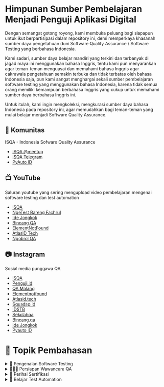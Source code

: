 # Himpunan Sumber Pembelajaran Menjadi Penguji Aplikasi Digital
Dengan semangat gotong royong, kami membuka peluang bagi siapapun untuk ikut berpartisipasi dalam repository ini, demi memperkaya khasanah sumber daya pengetahuan duni Software Quality Assurance / Software Testing yang berbahasa Indonesia.

Kami sadari, sumber daya belajar mandiri yang terkini dan terbanyak di jagad maya ini menggunakan bahasa Inggris, tentu kami pun menyarankan agar teman-teman menguasai dan memahami bahasa Inggris agar cakrawala pengetahuan semakin terbuka dan tidak terbatas oleh bahasa Indonesia saja, pun kami sangat menghargai sekali sumber pembelajaran software testing yang menggunakan bahasa Indonesia, karena tidak semua orang memiliki kemampuan berbahasa Inggris yang cukup untuk memahami sumber daya berbahasa Inggris ini.

Untuk itulah, kami ingin mengkoleksi, mengkurasi sumber daya bahasa Indonesia pada repository ini, agar memudahkan bagi teman-teman yang mulai belajar menjadi Software Quality Assurance.


## 🤝 Komunitas
ISQA - Indonesia Sofware Quality Assurance
- [ISQA @meetup](https://www.meetup.com/Indonesia-Software-Quality-Assurance/)
- [ISQA Telegram](https://t.me/sqa_id)
- [PyAuto ID](https://t.me/pyautoid)

## 📺 YouTube
Saluran youtube yang sering mengupload video pembelajaran mengenai software testing dan test automation
- [ISQA](https://www.youtube.com/c/ISQA_ID)
- [NgeTest Bareng Fachrul](https://www.youtube.com/c/NgeTestBarengFachrul)
- [Ide Jongkok](https://www.youtube.com/c/IdeJongkok)
- [Bincang QA](https://www.youtube.com/c/BincangQA)
- [ElementNotFound](https://www.youtube.com/channel/UCBwAUdVRaRNZszCaZOScrxg/)
- [AtlasID Tech](https://www.youtube.com/channel/UC7Es-J72Zry2OZxWF4hMkFg)
- [Ngobrol QA](https://www.youtube.com/channel/UCARN0p3ByRIxs4CA_SS5Tdw)


## 📷 Instagram
Sosial media punggawa QA
- [ISQA](https://www.instagram.com/isqa_id/)
- [Penguji.id](https://www.instagram.com/penguji.id/)
- [QA Malang](https://www.instagram.com/qamalang/)
- [Elementnotfound](https://www.instagram.com/elementnotfound/)
- [Atlasid.tech](https://www.instagram.com/atlasid.tech/)
- [Squadap.id](https://www.instagram.com/squadap.id/)
- [IDSTB](https://www.instagram.com/idstb_id/)
- [Sekolahqa](https://www.instagram.com/sekolahqa/)
- [Bincang.qa](https://www.instagram.com/bincang.qa/)
- [Ide Jongkok](https://www.instagram.com/idejongkok/)
- [Pyauto ID](https://www.instagram.com/pyautoid/)


# 🌟 Topik Pembahasan

<details>
  <summary>🤔 Pengenalan Software Testing</summary>

## Artikel
#### fachrul.id
* [Saya Software Quality Tester baru, bagaimana cara saya memulai?](https://fachrul.id/saya-software-quality-tester-baru-bagaimana-cara-saya-memulai/)

## Video
#### ElementNotFound
* [Test Engineer? SDET? SEIT?](https://www.youtube.com/watch?v=PtO7vWoZaU8)


#### NgeTest Bareng Fachrul
* [Belajar Menjadi Software QA Andalan](https://www.youtube.com/playlist?list=PLfQWB548wEGZL3gZ6WEWvQOpelQ6cRvw4)

</details>


<details>
  <summary>🧑🏻‍💻 Persiapan Wawancara QA</summary>

## Artikel
##### fachrul.id
* [Portofolio QA - Tampil Memikat Melamar Lowongan Kerja Software Quality Assurance/Engineer](https://fachrul.id/portofolio-software-quality-assurance/)

## Video
#### ElementNotFound
* [QA Interview - Insider tips!](https://www.youtube.com/watch?v=ePOXfZTzBQ8)
* [How To Ace Your Interview - Tips from Talent Acquisition](https://www.youtube.com/watch?v=NWJP3r42VfE)

#### NgeTest Bareng Fachrul
* [Kumpulan Pertanyaan Umum saat Interview Software Engineer](https://www.youtube.com/playlist?list=PLfQWB548wEGbBUTSqybdnvrzulOgC59Gy)

#### Ngobrol QA
* [Nyari Kerja? Semua Bisa Jadi Software Tester Asalkan ...](https://www.youtube.com/watch?v=e23zeWnufj4&list=PLWm4TTUtmpXYRcnDzs7dy4f9M4REelvvG&index=1)
</details>

<details>
  <summary>🎫 Perihal Sertifikasi</summary>

## Video
#### ElementNotFound
* [All you need to know about ISTQB!!](https://www.youtube.com/watch?v=2mwLYAYsi94)
</details>

<details>
  <summary>🤖 Belajar Test Automation</summary>

## Video
### Python
#### Ide Jongkok
* [Belajar Automation Selenium Python](https://www.youtube.com/playlist?list=PLW3Gs0ff2b79n_4Qy__mHZO9EcIiB4NZZ)
* [Automation Selenium 4 Python (Remake)](https://www.youtube.com/watch?v=8Vo8sETHLgg&list=PLW3Gs0ff2b78zcn78np340hKyKVw84Dhh    )
* [Python Automation API Test](https://www.youtube.com/playlist?list=PLW3Gs0ff2b7-Ny7RJTeKr1_lEVxm7eyUE)
* [Belajar Appium Python](https://www.youtube.com/playlist?list=PLW3Gs0ff2b78GK8zYyDF355d55s9kYLDa)

#### NgeTest Bareng Fachrul
* [Belajar Membuat API Automation Test Framework dengan Python](https://www.youtube.com/playlist?list=PLfQWB548wEGaol4i5Bi9WzcJVMu0URzyd)
* [Belajar Automation Test Mobile dengan Appium + Python](https://www.youtube.com/playlist?list=PLfQWB548wEGYjsa6P5IV-T7AKLrkfopDQ)
</details>